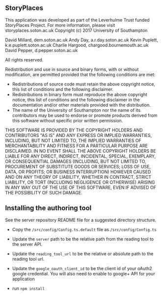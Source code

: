 StoryPlaces
------------
This application was developed as part of the Leverhulme Trust funded
StoryPlaces Project. For more information, please visit storyplaces.soton.ac.uk
Copyright (c) 2017 University of Southampton

David Millard, dem.soton.ac.uk
Andy Day, a.r.day.soton.ac.uk
Kevin Puplett, k.e.puplett.soton.ac.uk
Charlie Hargood, chargood.bournemouth.ac.uk
David Pepper, d.pepper.soton.ac.uk

All rights reserved.

Redistribution and use in source and binary forms, with or without
modification, are permitted provided that the following conditions are met:
- Redistributions of source code must retain the above copyright
   notice, this list of conditions and the following disclaimer.
- Redistributions in binary form must reproduce the above copyright
   notice, this list of conditions and the following disclaimer in the
   documentation and/or other materials provided with the distribution.
- The name of the University of Southampton nor the name of its
   contributors may be used to endorse or promote products derived from
   this software without specific prior written permission.

 THIS SOFTWARE IS PROVIDED BY THE COPYRIGHT HOLDERS AND CONTRIBUTORS "AS IS"
AND ANY EXPRESS OR IMPLIED WARRANTIES, INCLUDING, BUT NOT LIMITED TO, THE
IMPLIED WARRANTIES OF MERCHANTABILITY AND FITNESS FOR A PARTICULAR PURPOSE
ARE DISCLAIMED. IN NO EVENT SHALL THE ABOVE COPYRIGHT HOLDERS BE LIABLE FOR ANY
DIRECT, INDIRECT, INCIDENTAL, SPECIAL, EXEMPLARY, OR CONSEQUENTIAL DAMAGES
(INCLUDING, BUT NOT LIMITED TO, PROCUREMENT OF SUBSTITUTE GOODS OR SERVICES;
LOSS OF USE, DATA, OR PROFITS; OR BUSINESS INTERRUPTION) HOWEVER CAUSED AND
ON ANY THEORY OF LIABILITY, WHETHER IN CONTRACT, STRICT LIABILITY, OR TORT
(INCLUDING NEGLIGENCE OR OTHERWISE) ARISING IN ANY WAY OUT OF THE USE OF
THIS SOFTWARE, EVEN IF ADVISED OF THE POSSIBILITY OF SUCH DAMAGE.


Installing the authoring tool
-----------------------------
See the server repository README file for a suggested directory structure.
* Copy the `/src/config/Config.ts.default` file as `/src/config/Config.ts`
* Update the `server` path to be the relative path from the reading tool to the server API.
* Update the `reading_tool_url` to be the relative or absolute path to the reading tool url.
* Update the `google_oauth_client_id` to be the client id of your oAuth2 google credential. You will also need to enable to google+ API for your application

* run `npm install`
